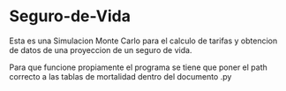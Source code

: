 # Seguro-de-Vida
Esta es una Simulacion Monte Carlo para el calculo de tarifas y obtencion de datos de una proyeccion de un seguro de vida.

Para que funcione propiamente el programa se tiene que poner el path correcto a las tablas de mortalidad dentro del documento .py
